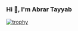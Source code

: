 ### Hi 👋, I'm Abrar Tayyab

[![trophy](https://github-profile-trophy.vercel.app/?username=Abrar-Tayyab)](https://github.com/Abrar-Tayyab/github-profile-trophy)
<!--
**Abrar-Tayyab/Abrar-Tayyab** is a ✨ _special_ ✨ repository because its `README.md` (this file) appears on your GitHub profile.

Here are some ideas to get you started:

- 🔭 I’m currently working on ...
- 🌱 I’m currently learning ...
- 👯 I’m looking to collaborate on ...
- 🤔 I’m looking for help with ...
- 💬 Ask me about ...
- 📫 How to reach me: ...
- 😄 Pronouns: ...
- ⚡ Fun fact: ...
-->
